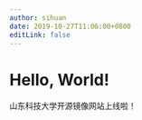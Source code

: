 ```yaml
---
author: sihuan
date: 2019-10-27T11:06:00+0800
editLink: false
---
```


# Hello, World!

 山东科技大学开源镜像网站上线啦！